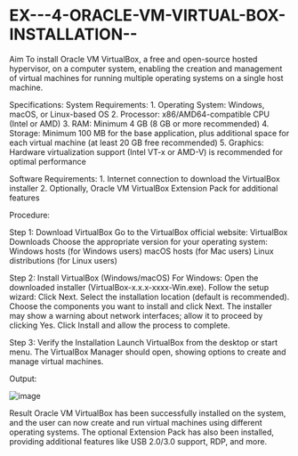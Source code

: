 # EX---4-ORACLE-VM-VIRTUAL-BOX-INSTALLATION--

Aim
To install Oracle VM VirtualBox, a free and open-source hosted hypervisor, on a computer system, enabling the creation and management of virtual machines for running multiple operating systems on a single host machine.

Specifications:
  System Requirements:
    1.  Operating System: Windows, macOS, or Linux-based OS
    2.  Processor: x86/AMD64-compatible CPU (Intel or AMD)
    3.  RAM: Minimum 4 GB (8 GB or more recommended)
    4.  Storage: Minimum 100 MB for the base application, plus additional space for each virtual machine (at least 20 GB free recommended)
    5.  Graphics: Hardware virtualization support (Intel VT-x or AMD-V) is recommended for optimal performance

  Software Requirements:
    1.  Internet connection to download the VirtualBox installer
    2.  Optionally, Oracle VM VirtualBox Extension Pack for additional features

Procedure:

Step 1: Download VirtualBox
Go to the VirtualBox official website: VirtualBox Downloads
Choose the appropriate version for your operating system:
  Windows hosts (for Windows users)
  macOS hosts (for Mac users)
  Linux distributions (for Linux users)


Step 2: Install VirtualBox (Windows/macOS)
For Windows:
  Open the downloaded installer (VirtualBox-x.x.x-xxxx-Win.exe).
  Follow the setup wizard:
  Click Next.
  Select the installation location (default is recommended).
  Choose the components you want to install and click Next.
  The installer may show a warning about network interfaces; allow it to proceed by clicking Yes.
  Click Install and allow the process to complete.


Step 3: Verify the Installation
  Launch VirtualBox from the desktop or start menu.
  The VirtualBox Manager should open, showing options to create and manage virtual machines.

Output:

![image](https://github.com/user-attachments/assets/b514b50e-1e5d-4f91-a4e7-60d6e63e4771)


Result
Oracle VM VirtualBox has been successfully installed on the system, and the user can now create and run virtual machines using different operating systems. The optional Extension Pack has also been installed, providing additional features like USB 2.0/3.0 support, RDP, and more.
